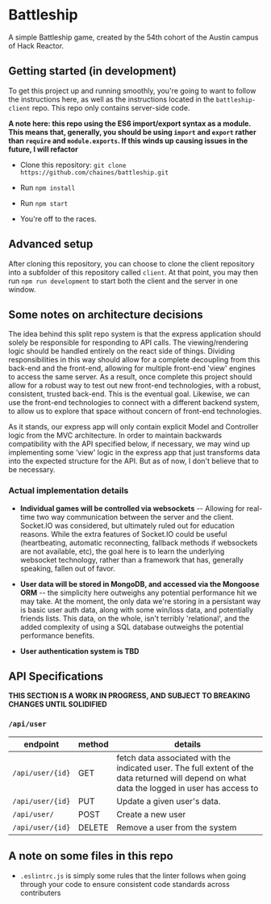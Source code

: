 # Battleship

A simple Battleship game, created by the 54th cohort of the Austin campus of Hack Reactor.

## Getting started (in development)

To get this project up and running smoothly, you're going to want to follow the instructions here, as well as the instructions located
in the `battleship-client` repo. This repo only contains server-side code.

**A note here: this repo using the ES6 import/export syntax as a module. This means that, generally, you should be using `import` and `export` rather than `require` and `module.exports`.
If this winds up causing issues in the future, I will refactor**

- Clone this repository:
`git clone https://github.com/chaines/battleship.git`

- Run `npm install`

- Run `npm start`

- You're off to the races.


## Advanced setup

After cloning this repository, you can choose to clone the client repository into a subfolder of this repository called `client`. At that point, you may then run `npm run development` to start both the client and the server in one window.

## Some notes on architecture decisions

The idea behind this split repo system is that the express application should solely be responsible for responding to API calls. The viewing/rendering logic should be handled entirely on the react side of things.
Dividing responsibilities in this way should allow for a complete decoupling from this back-end and the front-end, allowing for multiple front-end 'view' engines to access the same server. As a result, once complete
this project should allow for a robust way to test out new front-end technologies, with a robust, consistent, trusted back-end. This is the eventual goal. Likewise, we can use the front-end technologies to connect with a different
backend system, to allow us to explore that space without concern of front-end technologies.

As it stands, our express app will only contain explicit Model and Controller logic from the MVC architecture. In order to maintain backwards compatibility with the API specified below, if necessary, we may wind up implementing some
'view' logic in the express app that just transforms data into the expected structure for the API. But as of now, I don't believe that to be necessary.

### Actual implementation details

- **Individual games will be controlled via websockets** -- Allowing for real-time two way communication between the server and the client. Socket.IO was considered, but ultimately ruled out for education reasons. While the extra features of Socket.IO could be useful (heartbeating, automatic reconnecting, fallback methods if websockets are not available, etc), the goal here is to learn the underlying websocket technology, rather than a framework that has, generally speaking, fallen out of favor.

- **User data will be stored in MongoDB, and accessed via the Mongoose ORM** -- the simplicity here outweighs any potential performance hit we may take. At the moment, the only data we're storing in a persistant way is basic user auth data, along with some win/loss data, and potentially friends lists. This data, on the whole, isn't terribly 'relational', and the added complexity of using a SQL database outweighs the potential performance benefits.

- **User authentication system is TBD**


## API Specifications

**THIS SECTION IS A WORK IN PROGRESS, AND SUBJECT TO BREAKING CHANGES UNTIL SOLIDIFIED**

### `/api/user`

| endpoint | method | details |
| --- | --- | --- |
|`/api/user/{id}` | GET | fetch data associated with the indicated user. The full extent of the data returned will depend on what data the logged in user has access to | 
| `/api/user/{id}` | PUT | Update a given user's data.  |
| `/api/user/` | POST | Create a new user |
| `/api/user/{id}` | DELETE | Remove a user from the system |


## A note on some files in this repo

- `.eslintrc.js` is simply some rules that the linter follows when going through your code to ensure consistent code standards across contributers